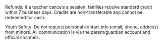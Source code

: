Refunds: If a teacher cancels a session, families receive standard credit within 7 business days. Credits are non-transferable and cannot be redeemed for cash.

Youth Safety: Do not request personal contact info (email, phone, address) from minors. All communication is via the parent/guardian account and official channels.
